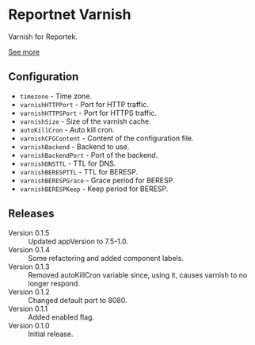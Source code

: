 # Reportnet Varnish

Varnish for Reportek.

[See more](https://github.com/eea/eea.docker.varnish-reportek)

## Configuration

- `timezone` - Time zone.
- `varnishHTTPPort` - Port for HTTP traffic.
- `varnishHTTPSPort` - Port for HTTPS traffic.
- `varnishSize` - Size of the varnish cache.
- `autoKillCron` - Auto kill cron.
- `varnishCFGContent` - Content of the configuration file.
- `varnishBackend` - Backend to use.
- `varnishBackendPort` - Port of the backend.
- `varnishDNSTTL` - TTL for DNS.
- `varnishBERESPTTL` - TTL for BERESP.
- `varnishBERESPGrace` - Grace period for BERESP.
- `varnishBERESPKeep` - Keep period for BERESP.

## Releases

<dl>

  <dt>Version 0.1.5</dt>
  <dd>Updated appVersion to 7.5-1.0.</dd>

  <dt>Version 0.1.4</dt>
  <dd>Some refactoring and added component labels.</dd>

  <dt>Version 0.1.3</dt>
  <dd>Removed autoKillCron variable since, using it, causes varnish to no longer respond.</dd>

  <dt>Version 0.1.2</dt>
  <dd>Changed default port to 8080.</dd>

  <dt>Version 0.1.1</dt>
  <dd>Added enabled flag.</dd>

  <dt>Version 0.1.0</dt>
  <dd>Initial release.</dd>

</dl>

